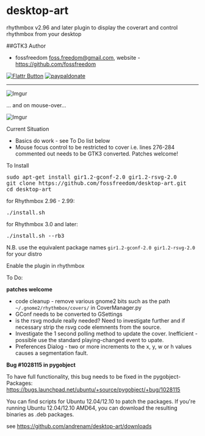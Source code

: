 desktop-art
===========

rhythmbox v2.96 and later plugin to display the coverart and control rhythmbox from your desktop

##GTK3 Author

 - fossfreedom <foss.freedom@gmail.com>, website - https://github.com/fossfreedom

[![Flattr Button](http://api.flattr.com/button/button-compact-static-100x17.png "Flattr This!")](https://flattr.com/thing/1237263/fossfreedomdesktop-art-on-GitHub "fossfreedom")  [![paypaldonate](https://www.paypalobjects.com/en_GB/i/btn/btn_donate_SM.gif)](https://www.paypal.com/cgi-bin/webscr?cmd=_s-xclick&hosted_button_id=KBV682WJ3BDGL)

------------

![Imgur](http://i.imgur.com/Kj1JL.png)

... and on mouse-over...

![Imgur](http://i.imgur.com/mq3TT.png)

Current Situation

 - Basics do work - see To Do list below
 - Mouse focus control to be restricted to cover i.e. lines 276-284 commented out needs to be GTK3 converted.  Patches welcome!

To Install

<pre>
sudo apt-get install gir1.2-gconf-2.0 gir1.2-rsvg-2.0
git clone https://github.com/fossfreedom/desktop-art.git
cd desktop-art
</pre>

for Rhythmbox 2.96 - 2.99:

<pre>
./install.sh
</pre>

for Rhythmbox 3.0 and later:

<pre>
./install.sh --rb3
</pre>

N.B. use the equivalent package names `gir1.2-gconf-2.0 gir1.2-rsvg-2.0` for your distro

Enable the plugin in rhythmbox

To Do:

**patches welcome**

 - code cleanup - remove various gnome2 bits such as the path `~/.gnome2/rhythmbox/covers/` in CoverManager.py
 - GConf needs to be converted to GSettings
 - is the rsvg module really needed?  Need to investigate further and if necessary strip the rsvg code elemnents from the source.
 - Investigate the 1 second polling method to update the cover. Inefficient - possible use the standard playing-changed event to upate.
 - Preferences Dialog - two or more increments to the x, y, w or h values causes a segmentation fault.
 
 
 **Bug #1028115 in pygobject**
 
 To have full functionality, this bug needs to be fixed in the pygobject-Packages: 
 https://bugs.launchpad.net/ubuntu/+source/pygobject/+bug/1028115
 
 You can find scripts for Ubuntu 12.04/12.10 to patch the packages.
 If you're running Ubuntu 12.04/12.10 AMD64, you can download the
 resulting binaries as .deb packages.
 
 see https://github.com/andrenam/desktop-art/downloads
